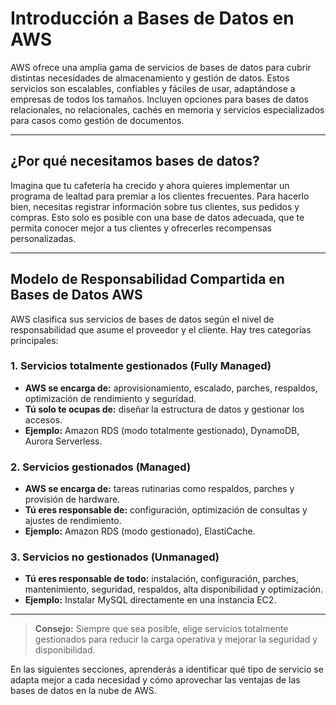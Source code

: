 # Introducción a Bases de Datos en AWS

AWS ofrece una amplia gama de servicios de bases de datos para cubrir distintas necesidades de almacenamiento y gestión de datos. Estos servicios son escalables, confiables y fáciles de usar, adaptándose a empresas de todos los tamaños. Incluyen opciones para bases de datos relacionales, no relacionales, cachés en memoria y servicios especializados para casos como gestión de documentos.

---

## ¿Por qué necesitamos bases de datos?

Imagina que tu cafetería ha crecido y ahora quieres implementar un programa de lealtad para premiar a los clientes frecuentes. Para hacerlo bien, necesitas registrar información sobre tus clientes, sus pedidos y compras. Esto solo es posible con una base de datos adecuada, que te permita conocer mejor a tus clientes y ofrecerles recompensas personalizadas.

---

## Modelo de Responsabilidad Compartida en Bases de Datos AWS

AWS clasifica sus servicios de bases de datos según el nivel de responsabilidad que asume el proveedor y el cliente. Hay tres categorías principales:

### 1. Servicios totalmente gestionados (Fully Managed)

- **AWS se encarga de:** aprovisionamiento, escalado, parches, respaldos, optimización de rendimiento y seguridad.
- **Tú solo te ocupas de:** diseñar la estructura de datos y gestionar los accesos.
- **Ejemplo:** Amazon RDS (modo totalmente gestionado), DynamoDB, Aurora Serverless.

### 2. Servicios gestionados (Managed)

- **AWS se encarga de:** tareas rutinarias como respaldos, parches y provisión de hardware.
- **Tú eres responsable de:** configuración, optimización de consultas y ajustes de rendimiento.
- **Ejemplo:** Amazon RDS (modo gestionado), ElastiCache.

### 3. Servicios no gestionados (Unmanaged)

- **Tú eres responsable de todo:** instalación, configuración, parches, mantenimiento, seguridad, respaldos, alta disponibilidad y optimización.
- **Ejemplo:** Instalar MySQL directamente en una instancia EC2.

---

> **Consejo:** Siempre que sea posible, elige servicios totalmente gestionados para reducir la carga operativa y mejorar la seguridad y disponibilidad.

En las siguientes secciones, aprenderás a identificar qué tipo de servicio se adapta mejor a cada necesidad y cómo aprovechar las ventajas de las bases de datos en la nube de AWS.
